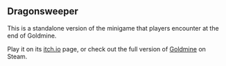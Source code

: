 ## Dragonsweeper

This is a standalone version of the minigame that players encounter at the end of Goldmine.


Play it on its [itch.io](https://mortarman.itch.io/dragonsweeper) page, or check out the full version of [Goldmine](https://store.steampowered.com/app/740790/Goldmine/) on Steam.
